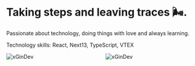 # Taking steps and leaving traces 🌬️.

Passionate about technology, doing things with love and always learning.

Technology skills: React, Next13, TypeScript, VTEX

<div style="display: grid; grid-template-columns: 1fr 1fr; gap: 20px; align-items: start;">
  <img src="https://github-readme-stats.vercel.app/api?username=xGinDev&show_icons=true&theme=transparent" alt="xGinDev" />
  <img src="https://github-readme-streak-stats.herokuapp.com/?user=xGinDev&theme=transparent" alt="xGinDev" />
</div>
